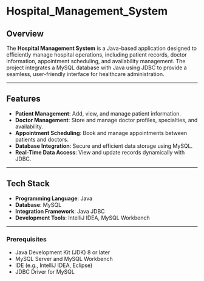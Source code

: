 # Hospital_Management_System

## Overview
The **Hospital Management System** is a Java-based application designed to efficiently manage hospital operations, including patient records, doctor information, appointment scheduling, and availability management. The project integrates a MySQL database with Java using JDBC to provide a seamless, user-friendly interface for healthcare administration.

---

## Features
- **Patient Management**: Add, view, and manage patient information.
- **Doctor Management**: Store and manage doctor profiles, specialties, and availability.
- **Appointment Scheduling**: Book and manage appointments between patients and doctors.
- **Database Integration**: Secure and efficient data storage using MySQL.
- **Real-Time Data Access**: View and update records dynamically with JDBC.

---

## Tech Stack
- **Programming Language**: Java
- **Database**: MySQL
- **Integration Framework**: Java JDBC
- **Development Tools**: IntelliJ IDEA, MySQL Workbench

---

### Prerequisites
- Java Development Kit (JDK) 8 or later
- MySQL Server and MySQL Workbench
- IDE (e.g., IntelliJ IDEA, Eclipse)
- JDBC Driver for MySQL

